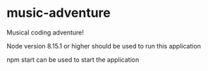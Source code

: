 # music-adventure
Musical coding adventure!

Node version 8.15.1 or higher should be used to run this application

npm start can be used to start the application
